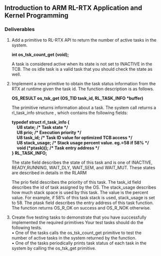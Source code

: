 ## Introduction to ARM RL-RTX Application and Kernel Programming

### Deliverables
1. Add a primitive to RL-RTX API to return the number of active tasks in the system.
    <p><strong>int os_tsk_count_get (void);</strong></p>
   A task is considered active when its state is not set to INACTIVE in the TCB. The
   os idle task is a valid task that you should check the state as well.
   
2. Implement a new primitive to obtain the task status information from the RTX at
   runtime given the task id. The function description is as follows.
    <p><strong>OS_RESULT os_tsk_get (OS_TID task_id, RL_TASK_INFO *buffer)</strong></p>
   The primitive returns information about a task. The system call returns a rl_task_info
   structure , which contains the following fields:
    <p><strong>typedef struct rl_task_info {<br>
    &nbsp;&nbsp;&nbsp;&nbsp;&nbsp;U8 state; /* Task state */<br>
    &nbsp;&nbsp;&nbsp;&nbsp;&nbsp;U8 prio; /* Execution priority */<br>
    &nbsp;&nbsp;&nbsp;&nbsp;&nbsp;U8 task_id; /* Task ID value for optimized TCB access */<br>
    &nbsp;&nbsp;&nbsp;&nbsp;&nbsp;U8 stack_usage; /* Stack usage percent value. eg.=58 if 58% */<br>
    &nbsp;&nbsp;&nbsp;&nbsp;&nbsp;void (*ptask)(); /* Task entry address */<br>
    } RL_TASK_INFO;</strong></p>
   The state field describes the state of this task and is one of INACTIVE, READY,RUNNING,
   WAIT_DLY, WAIT_SEM, and WAIT_MUT. These states are described in details in the RLARM

   The prio field describes the priority of this task.
   The task_id field describes the id of task assigned by the OS.
   The stack_usage describes how much stack space is used by this task. The value is
   the percent value. For example, if 58% of this task stack is used, stack_usage is set
   to 58.
   The ptask field describes the entry address of this task function.
   The function returns OS_R_OK on success and OS_R_NOK otherwise.

3. Create five testing tasks to demonstrate that you have successfully implemented the
   required primitives Your test tasks should do the following tests.<br>
   • One of the tasks calls the os_tsk_count_get primitive to test the number of
     active tasks in the system returned by the function.<br>
   • One of the tasks periodically prints task status of each task in the system by
     calling the os_tsk_get primitive.
